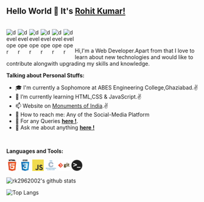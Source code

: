 ## Hello World 👋 It's [Rohit Kumar!](https://rk2962002.github.io/rk2962002/page1.html)

<br/>
<a href="https://github.com/rk2962002">
<img align="left" alt="developer" width="30px" src="https://cdn.jsdelivr.net/npm/simple-icons@v3/icons/github.svg" /></a>
<a href="https://www.facebook.com/profile.php?id=100040466752176">
<img align="left" alt="developer" width="30px" src="https://cdn.jsdelivr.net/npm/simple-icons@v3/icons/facebook.svg" /></a>
<a href="https://twitter.com/rk__rohitkumar">
<img align="left" alt="developer" width="30px" src="https://cdn.jsdelivr.net/npm/simple-icons@v3/icons/twitter.svg" /></a>
<a href="https://www.linkedin.com/in/rohit-kumar-28494415a/">
<img align="left" alt="developer" width="30px" src="https://cdn.jsdelivr.net/npm/simple-icons@v3/icons/linkedin.svg" /></a>
<a href="https://www.instagram.com/rk__rohitkumar/">
<img align="left" alt="developer" width="30px" src="https://cdn.jsdelivr.net/npm/simple-icons@v3/icons/instagram.svg" /></a>
<a href="https://api.whatsapp.com/send?phone=+919084950">
<img align="left" alt="developer" width="30px" src="https://cdn.jsdelivr.net/npm/simple-icons@v3/icons/whatsapp.svg" /></a>

<br />
<br />

Hi,I'm a Web Developer.Apart from that I love to learn about new technologies and would like to contribute alongwith upgrading my skills and knowledge.


**Talking about Personal Stuffs:**

- 🎓 I'm currently a Sophomore at ABES Engineering College,Ghaziabad.✌
- 🔎 I’m currently learning HTML,CSS & JavaScript.✌
- 📫 Website on [Monuments of India](https://rk2962002.github.io/monuments/monuments.html).✌
- 💬 How to reach me: Any of the Social-Media Platform 
- 💬 For any Queries [**here !**]( mailto:r.k2962002@gmail.com).
- 💬 Ask me about anything [**here !**](https://github.com/rk2962002/rk2962002/issues)

<br />

**Languages and Tools:**

<code><img height="30" src="https://raw.githubusercontent.com/github/explore/80688e429a7d4ef2fca1e82350fe8e3517d3494d/topics/html/html.png"></code>
<code><img height="30" src="https://raw.githubusercontent.com/github/explore/80688e429a7d4ef2fca1e82350fe8e3517d3494d/topics/css/css.png"></code>
<code><img height="30" src="https://raw.githubusercontent.com/github/explore/80688e429a7d4ef2fca1e82350fe8e3517d3494d/topics/javascript/javascript.png"></code>
<code><img height="30" src="https://raw.githubusercontent.com/github/explore/80688e429a7d4ef2fca1e82350fe8e3517d3494d/topics/c/c.png"></code>
<code><img height="30" src="https://raw.githubusercontent.com/github/explore/80688e429a7d4ef2fca1e82350fe8e3517d3494d/topics/git/git.png"></code>
<code><img height="30" src="https://raw.githubusercontent.com/github/explore/80688e429a7d4ef2fca1e82350fe8e3517d3494d/topics/terminal/terminal.png"></code>

![rk2962002's github stats](https://github-readme-stats.vercel.app/api?username=rk2962002&show_icons=true&hide_border=true)

![Top Langs](https://github-readme-stats.vercel.app/api/top-langs/?username=rk2962002&layout=compact)
